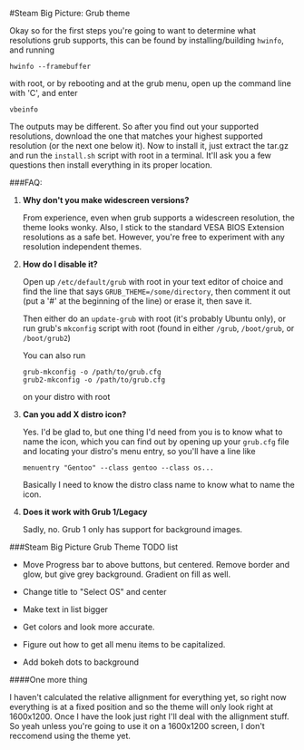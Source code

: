 #Steam Big Picture: Grub theme

Okay so for the first steps you're going to want to determine what resolutions grub supports, this can be found by installing/building `hwinfo`, and running

```
hwinfo --framebuffer
```

with root, or by rebooting and at the grub menu, open up the command line with 'C', and enter

```
vbeinfo
```

The outputs may be different. So after you find out your supported resolutions, download the one that matches your highest supported resolution (or the next one below it). Now to install it, just extract the tar.gz and run the `install.sh` script with root in a terminal. It'll ask you a few questions then install everything in its proper location.

###FAQ:

1.  **Why don't you make widescreen versions?**

    From experience, even when grub supports a widescreen resolution, the theme looks wonky. Also, I stick to the standard VESA BIOS Extension resolutions as a safe bet. However, you're free to experiment with any resolution independent themes.

2.  **How do I disable it?**

    Open up `/etc/default/grub` with root in your text editor of choice and find the line that says `GRUB_THEME=/some/directory`, then comment it out (put a '#' at the beginning of the line) or erase it, then save it. 

    Then either do an `update-grub` with root (it's probably Ubuntu only), or run grub's `mkconfig` script with root (found in either `/grub`, `/boot/grub`, or `/boot/grub2`)

    You can also run 

        grub-mkconfig -o /path/to/grub.cfg
        grub2-mkconfig -o /path/to/grub.cfg

    on your distro with root

3.  **Can you add X distro icon?**

    Yes. I'd be glad to, but one thing I'd need from you is to know what to name the icon, which you can find out by opening up your `grub.cfg` file and locating your distro's menu entry, so you'll have a line like

        menuentry "Gentoo" --class gentoo --class os...

    Basically I need to know the distro class name to know what to name the icon.

4.  **Does it work with Grub 1/Legacy**

    Sadly, no. Grub 1 only has support for background images.

###Steam Big Picture Grub Theme TODO list

- Move Progress bar to above buttons, but centered. Remove border and glow, but give grey background. Gradient on fill as well.

- Change title to "Select OS" and center

- Make text in list bigger

- Get colors and look more accurate.

- Figure out how to get all menu items to be capitalized.

- Add bokeh dots to background

####One more thing

I haven't calculated the relative allignment for everything yet, so right now everything is at a fixed position and so the theme will only look right at 1600x1200. Once I have the look just right I'll deal with the allignment stuff. So yeah unless you're going to use it on a 1600x1200 screen, I don't reccomend using the theme yet.
